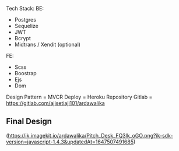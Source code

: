 Tech Stack:
BE:

- Postgres
- Sequelize
- JWT
- Bcrypt
- Midtrans / Xendit (optional)

FE:

- Scss
- Boostrap
- Ejs
- Dom

Design Pattern = MVCR
Deploy = Heroku
Repository Gitlab = https://gitlab.com/ajisetiaji101/ardawalika


## Final Design
(https://ik.imagekit.io/ardawalika/Pitch_Desk_FQ3lk_oGO.png?ik-sdk-version=javascript-1.4.3&updatedAt=1647507491685)
